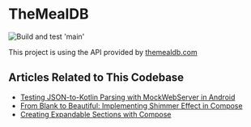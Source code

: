 # TheMealDB
![Build and test 'main'](https://github.com/Pouyaa91/TheMealDB/actions/workflows/build-and-test-main.yml/badge.svg)

This project is using the API provided by [themealdb.com](https://www.themealdb.com/api.php)

## Articles Related to This Codebase
- [Testing JSON-to-Kotlin Parsing with MockWebServer in Android](https://medium.com/@mazloumpour.pouya/testing-json-to-kotlin-parsing-with-mockwebserver-in-android-2a04ea3c49a1)
- [From Blank to Beautiful: Implementing Shimmer Effect in Compose](https://medium.com/@mazloumpour.pouya/from-blank-to-beautiful-implementing-shimmer-effect-in-compose-909c151310f1)
- [Creating Expandable Sections with Compose](https://medium.com/@mazloumpour.pouya/creating-expandable-sections-with-compose-c0e827fb6910)
